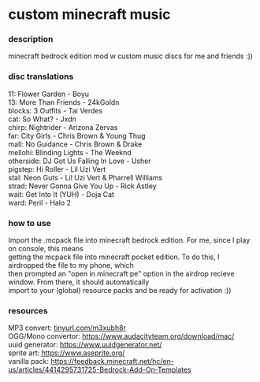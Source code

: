 # custom minecraft music
### description
minecraft bedrock edition mod w custom music discs for me and friends :))

### disc translations
11: Flower Garden - Boyu </br>
13: More Than Friends - 24kGoldn </br>
blocks: 3 Outfits - Tai Verdes </br>
cat: So What? - Jxdn </br>
chirp: Nightrider - Arizona Zervas </br>
far: City Girls - Chris Brown & Young Thug </br>
mall: No Guidance - Chris Brown & Drake </br>
mellohi: Blinding Lights - The Weeknd </br>
otherside: DJ Got Us Falling In Love - Usher </br>
pigstep: Hi Roller - Lil Uzi Vert </br>
stal: Neon Guts - Lil Uzi Vert & Pharrell Williams </br>
strad: Never Gonna Give You Up - Rick Astley </br>
wait: Get Into It (YUH) - Doja Cat </br>
ward: Peril - Halo 2 </br>

### how to use
Import the .mcpack file into minecraft bedrock edition. For me, since I play on console, this means </br>
getting the mcpack file into minecraft pocket edition. To do this, I airdropped the file to my phone, which </br>
then prompted an "open in minecraft pe" option in the airdrop recieve window. From there, it should automatically </br>
import to your (global) resource packs and be ready for activation :)) </br>


### resources
MP3 convert: [tinyurl.com/m3xubh8r](https://getx.topsandtees.space/7D5EPxd2QFk/b1aDK8JJY4Sl5jRoxowNcDR6QE96Dni82j5OD7oo/mp3_128) </br>
OGG/Mono convertor: https://www.audacityteam.org/download/mac/ </br>
uuid generator: https://www.uuidgenerator.net/ </br>
sprite art: https://www.aseprite.org/ </br>
vanilla pack: https://feedback.minecraft.net/hc/en-us/articles/4414295731725-Bedrock-Add-On-Templates </br>

